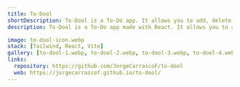 ```yaml
---
title: To-Dool
shortDescription: To-Dool is a To-Do app. It allows you to add, delete and edit your task. You can divide your tasks in projects and establish priorities.
description: To-Dool is a To-Do app made with React. It allows you to add, delete and edit your task. You can divide your tasks in projects, and within each project, you can set your task to 3 different priorities, low (green), medium (yellow) and high (red). It has a notification system so you can be reminded of your tasks when they're due soon.

image: to-dool-icon.webp
stack: [Tailwind, React, Vite]
gallery: [to-dool-1.webp, to-dool-2.webp, to-dool-3.webp, to-dool-4.webp]
links:
  repository: https://github.com/JorgeCarrascoF/to-dool
  web: https://jorgecarrascof.github.io/to-dool/
---
```

